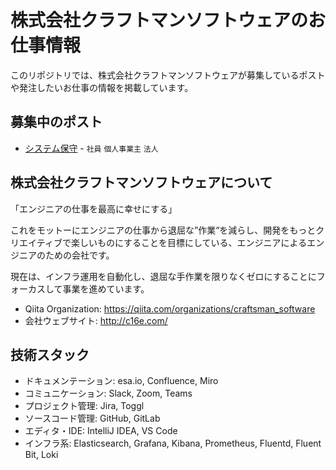 # 株式会社クラフトマンソフトウェアのお仕事情報

このリポジトリでは、株式会社クラフトマンソフトウェアが募集しているポストや発注したいお仕事の情報を掲載しています。

## 募集中のポスト

- [システム保守](./posts/system-maintainer.md) - `社員` `個人事業主` `法人`

## 株式会社クラフトマンソフトウェアについて

「エンジニアの仕事を最高に幸せにする」

これをモットーにエンジニアの仕事から退屈な”作業“を減らし、開発をもっとクリエイティブで楽しいものにすることを目標にしている、エンジニアによるエンジニアのための会社です。

現在は、インフラ運用を自動化し、退屈な手作業を限りなくゼロにすることにフォーカスして事業を進めています。

- Qiita Organization: https://qiita.com/organizations/craftsman_software
- 会社ウェブサイト: http://c16e.com/

## 技術スタック

- ドキュメンテーション: esa.io, Confluence, Miro
- コミュニケーション: Slack, Zoom, Teams
- プロジェクト管理: Jira, Toggl
- ソースコード管理: GitHub, GitLab
- エディタ・IDE: IntelliJ IDEA, VS Code
- インフラ系: Elasticsearch, Grafana, Kibana, Prometheus, Fluentd, Fluent Bit, Loki
